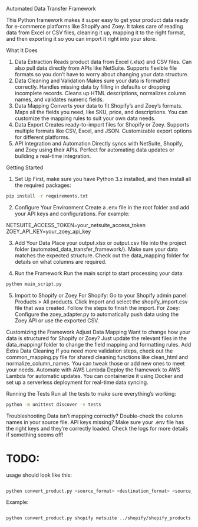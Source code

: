 Automated Data Transfer Framework

This Python framework makes it super easy to get your product data ready for e-commerce platforms like Shopify and Zoey. It takes care of reading data from Excel or CSV files, cleaning it up, mapping it to the right format, and then exporting it so you can import it right into your store.

What It Does
1. Data Extraction
Reads product data from Excel (.xlsx) and CSV files.
Can also pull data directly from APIs like NetSuite.
Supports flexible file formats so you don’t have to worry about changing your data structure.
2. Data Cleaning and Validation
Makes sure your data is formatted correctly.
Handles missing data by filling in defaults or dropping incomplete records.
Cleans up HTML descriptions, normalizes column names, and validates numeric fields.
3. Data Mapping
Converts your data to fit Shopify’s and Zoey’s formats.
Maps all the fields you need, like SKU, price, and descriptions.
You can customize the mapping rules to suit your own data needs.
4. Data Export
Creates ready-to-import files for Shopify or Zoey.
Supports multiple formats like CSV, Excel, and JSON.
Customizable export options for different platforms.
5. API Integration and Automation
Directly syncs with NetSuite, Shopify, and Zoey using their APIs.
Perfect for automating data updates or building a real-time integration.

Getting Started
1. Set Up
First, make sure you have Python 3.x installed, and then install all the required packages:


```bash
pip install -r requirements.txt
```


2. Configure Your Environment
Create a .env file in the root folder and add your API keys and configurations. For example:

NETSUITE_ACCESS_TOKEN=your_netsuite_access_token
ZOEY_API_KEY=your_zoey_api_key

3. Add Your Data
Place your output.xlsx or output.csv file into the project folder (automated_data_transfer_framework/).
Make sure your data matches the expected structure. Check out the data_mapping folder for details on what columns are required.

4. Run the Framework
Run the main script to start processing your data:


```bash
python main_script.py
```

5. Import to Shopify or Zoey
For Shopify:
Go to your Shopify admin panel: Products > All products.
Click Import and select the shopify_import.csv file that was created.
Follow the steps to finish the import.
For Zoey:
Configure the zoey_adapter.py to automatically push data using the Zoey API or use the exported CSV.

Customizing the Framework
Adjust Data Mapping
Want to change how your data is structured for Shopify or Zoey? Just update the relevant files in the data_mapping/ folder to change the field mapping and formatting rules.
Add Extra Data Cleaning
If you need more validation steps, check out the common_mapping.py file for shared cleaning functions like clean_html and normalize_column_names. You can tweak those or add new ones to meet your needs.
Automate with AWS Lambda
Deploy the framework to AWS Lambda for automatic updates. You can containerize it using Docker and set up a serverless deployment for real-time data syncing.

Running the Tests
Run all the tests to make sure everything’s working:



```bash
python -m unittest discover -v tests
```


Troubleshooting
Data isn’t mapping correctly? Double-check the column names in your source file.
API keys missing? Make sure your .env file has the right keys and they’re correctly loaded.
Check the logs for more details if something seems off!


# TODO:

usage should look like this: 
```bash

python convert_product.py <source_format> <destination_format> <source_file_path> <output_file_path>

```

Example: 

```bash

python convert_product.py shopify netsuite ../shopify/shopify_products.xlsx ../outputs/netsuite_products.xlsx

```



